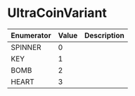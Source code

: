# UltraCoinVariant

| Enumerator | Value | Description |
| ---------- | ----- | ----------- |
| SPINNER    | 0     |             |
| KEY        | 1     |             |
| BOMB       | 2     |             |
| HEART      | 3     |             |
